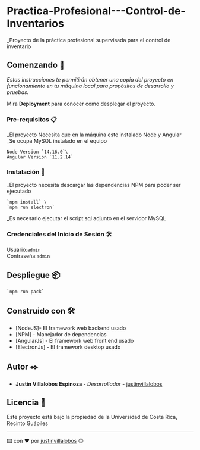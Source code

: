 # Practica-Profesional---Control-de-Inventarios
_Proyecto de la práctica profesional supervisada para el control de\
inventario
## Comenzando 🚀

_Estas instrucciones te permitirán obtener una copia del proyecto en funcionamiento en tu máquina local para propósitos de desarrollo y pruebas._

Mira **Deployment** para conocer como desplegar el proyecto.

### Pre-requisitos 📋
_El proyecto Necesita que en la máquina este instalado Node y Angular\
_Se ocupa MySQL instalado en el equipo

```
Node Version `14.16.0`\
Angular Version `11.2.14`
```

### Instalación 🔧
_El proyecto necesita descargar las dependencias NPM para poder ser ejecutado

```
`npm install` \
`npm run electron`
```
_Es necesario ejecutar el script sql adjunto en el servidor MySQL

### Credenciales del Inicio de Sesión 🛠️

Usuario:`admin` \
Contraseña:`admin`

## Despliegue 📦

```
`npm run pack` 
```

## Construido con 🛠️

* [NodeJS]- El framework web backend usado
* [NPM] - Manejador de dependencias
* [AngularJs] - El framework web front end usado
* [ElectronJs] - El framework desktop usado

## Autor ✒️

* **Justin Villalobos Espinoza** - *Desarrollador* - [justinvillalobos](https://github.com/justinvillalobos)

## Licencia 📄
Este proyecto está bajo la propiedad de la Universidad de Costa Rica, Recinto Guápiles

---
⌨️ con ❤️ por [justinvillalobos](https://github.com/justinvillalobos) 😊